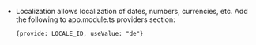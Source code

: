 - Localization allows localization of dates, numbers, currencies, etc. Add the following to app.module.ts providers section:
  
  ```
  {provide: LOCALE_ID, useValue: "de"}
  ```
